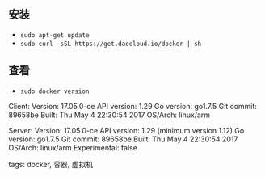 ## 安装
+ `sudo apt-get update`
+ `sudo curl -sSL https://get.daocloud.io/docker | sh`

## 查看
+ `sudo docker version`
>
Client:
 Version:      17.05.0-ce
 API version:  1.29
 Go version:   go1.7.5
 Git commit:   89658be
 Built:        Thu May  4 22:30:54 2017
 OS/Arch:      linux/arm

Server:
 Version:      17.05.0-ce
 API version:  1.29 (minimum version 1.12)
 Go version:   go1.7.5
 Git commit:   89658be
 Built:        Thu May  4 22:30:54 2017
 OS/Arch:      linux/arm
 Experimental: false

tags: docker, 容器, 虚拟机
